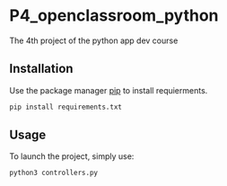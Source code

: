 # P4_openclassroom_python

The 4th project of the python app dev course

## Installation

Use the package manager [pip](https://pip.pypa.io/en/stable/) to install requierments.

```bash
pip install requirements.txt
```

## Usage
To launch the project, simply use:
```bash
python3 controllers.py
```

